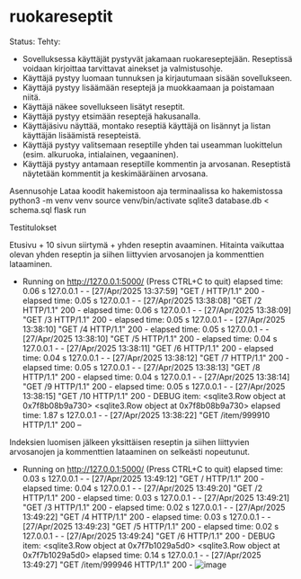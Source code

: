 # ruokareseptit

Status:
Tehty:
* Sovelluksessa käyttäjät pystyvät jakamaan ruokareseptejään. Reseptissä voidaan kirjoittaa tarvittavat ainekset ja valmistusohje.
* Käyttäjä pystyy luomaan tunnuksen ja kirjautumaan sisään sovellukseen.
* Käyttäjä pystyy lisäämään reseptejä ja muokkaamaan ja poistamaan niitä.
* Käyttäjä näkee sovellukseen lisätyt reseptit.
* Käyttäjä pystyy etsimään reseptejä hakusanalla.
* Käyttäjäsivu näyttää, montako reseptiä käyttäjä on lisännyt ja listan käyttäjän lisäämistä resepteistä.
* Käyttäjä pystyy valitsemaan reseptille yhden tai useamman luokittelun (esim. alkuruoka, intialainen, vegaaninen).
* Käyttäjä pystyy antamaan reseptille kommentin ja arvosanan. Reseptistä näytetään kommentit ja keskimääräinen arvosana.


Asennusohje
Lataa koodit hakemistoon
aja terminaalissa ko hakemistossa
python3 -m venv venv
source venv/bin/activate
sqlite3 database.db < schema.sql
flask run


Testitulokset 

Etusivu + 10 sivun siirtymä + yhden reseptin avaaminen. Hitainta vaikuttaa olevan yhden reseptin ja siihen liittyvien arvosanojen ja kommenttien lataaminen.

 * Running on http://127.0.0.1:5000/ (Press CTRL+C to quit)
elapsed time: 0.06 s
127.0.0.1 - - [27/Apr/2025 13:37:59] "GET / HTTP/1.1" 200 -
elapsed time: 0.05 s
127.0.0.1 - - [27/Apr/2025 13:38:08] "GET /2 HTTP/1.1" 200 -
elapsed time: 0.06 s
127.0.0.1 - - [27/Apr/2025 13:38:09] "GET /3 HTTP/1.1" 200 -
elapsed time: 0.05 s
127.0.0.1 - - [27/Apr/2025 13:38:10] "GET /4 HTTP/1.1" 200 -
elapsed time: 0.05 s
127.0.0.1 - - [27/Apr/2025 13:38:10] "GET /5 HTTP/1.1" 200 -
elapsed time: 0.04 s
127.0.0.1 - - [27/Apr/2025 13:38:11] "GET /6 HTTP/1.1" 200 -
elapsed time: 0.04 s
127.0.0.1 - - [27/Apr/2025 13:38:12] "GET /7 HTTP/1.1" 200 -
elapsed time: 0.05 s
127.0.0.1 - - [27/Apr/2025 13:38:13] "GET /8 HTTP/1.1" 200 -
elapsed time: 0.04 s
127.0.0.1 - - [27/Apr/2025 13:38:14] "GET /9 HTTP/1.1" 200 -
elapsed time: 0.05 s
127.0.0.1 - - [27/Apr/2025 13:38:15] "GET /10 HTTP/1.1" 200 -
DEBUG item: <sqlite3.Row object at 0x7f8b08b9a730>
<sqlite3.Row object at 0x7f8b08b9a730>
elapsed time: 1.87 s
127.0.0.1 - - [27/Apr/2025 13:38:22] "GET /item/999910 HTTP/1.1" 200 –


Indeksien luomisen jälkeen yksittäisen reseptin ja siihen liittyvien arvosanojen ja kommenttien lataaminen on selkeästi nopeutunut. 
 * Running on http://127.0.0.1:5000/ (Press CTRL+C to quit)
elapsed time: 0.03 s
127.0.0.1 - - [27/Apr/2025 13:49:12] "GET / HTTP/1.1" 200 -
elapsed time: 0.04 s
127.0.0.1 - - [27/Apr/2025 13:49:20] "GET /2 HTTP/1.1" 200 -
elapsed time: 0.03 s
127.0.0.1 - - [27/Apr/2025 13:49:21] "GET /3 HTTP/1.1" 200 -
elapsed time: 0.02 s
127.0.0.1 - - [27/Apr/2025 13:49:22] "GET /4 HTTP/1.1" 200 -
elapsed time: 0.03 s
127.0.0.1 - - [27/Apr/2025 13:49:23] "GET /5 HTTP/1.1" 200 -
elapsed time: 0.02 s
127.0.0.1 - - [27/Apr/2025 13:49:24] "GET /6 HTTP/1.1" 200 -
DEBUG item: <sqlite3.Row object at 0x7f7b1029a5d0>
<sqlite3.Row object at 0x7f7b1029a5d0>
elapsed time: 0.14 s
127.0.0.1 - - [27/Apr/2025 13:49:27] "GET /item/999946 HTTP/1.1" 200 -
![image](https://github.com/user-attachments/assets/cb101d36-1274-4446-9b86-2c1be3cddafd)

